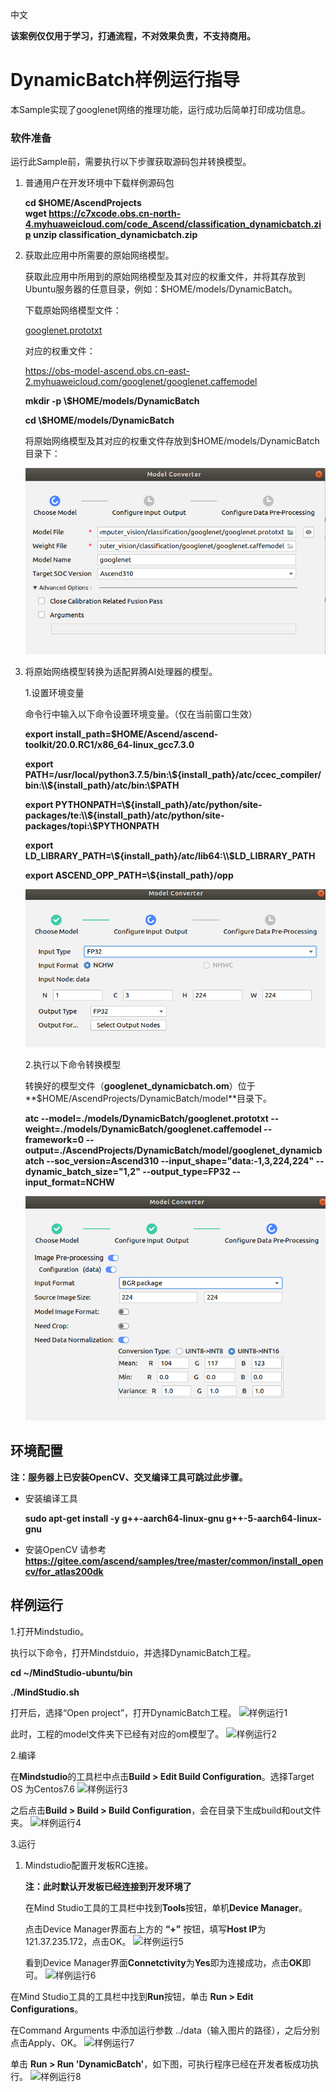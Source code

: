 中文

**该案例仅仅用于学习，打通流程，不对效果负责，不支持商用。**

# DynamicBatch样例运行指导

本Sample实现了googlenet网络的推理功能，运行成功后简单打印成功信息。

### 软件准备

运行此Sample前，需要执行以下步骤获取源码包并转换模型。

1. 普通用户在开发环境中下载样例源码包

   **cd $HOME/AscendProjects     
   wget https://c7xcode.obs.cn-north-4.myhuaweicloud.com/code_Ascend/classification_dynamicbatch.zip
   unzip classification_dynamicbatch.zip**

2. 获取此应用中所需要的原始网络模型。

   获取此应用中所用到的原始网络模型及其对应的权重文件，并将其存放到Ubuntu服务器的任意目录，例如：$HOME/models/DynamicBatch。

   下载原始网络模型文件：

   [googlenet.prototxt](https://gitee.com/HuaweiAscend/models/blob/master/computer_vision/classification/googlenet/googlenet.prototxt)

   对应的权重文件：

   https://obs-model-ascend.obs.cn-east-2.myhuaweicloud.com/googlenet/googlenet.caffemodel

   **mkdir -p \\$HOME/models/DynamicBatch**

   **cd \\$HOME/models/DynamicBatch**

   将原始网络模型及其对应的权重文件存放到$HOME/models/DynamicBatch目录下：

   ![](figures/模型转换1.png "模型转换1")  

3. 将原始网络模型转换为适配昇腾AI处理器的模型。

   1.设置环境变量

   命令行中输入以下命令设置环境变量。（仅在当前窗口生效）

   **export install_path=\$HOME/Ascend/ascend-toolkit/20.0.RC1/x86_64-linux_gcc7.3.0**  

   **export PATH=/usr/local/python3.7.5/bin:\\${install_path}/atc/ccec_compiler/bin:\\${install_path}/atc/bin:\\$PATH**  

   **export PYTHONPATH=\\${install_path}/atc/python/site-packages/te:\\${install_path}/atc/python/site-packages/topi:\\$PYTHONPATH**  

   **export LD_LIBRARY_PATH=\\${install_path}/atc/lib64:\\$LD_LIBRARY_PATH**  

   **export ASCEND_OPP_PATH=\\${install_path}/opp**  

    ![](figures/模型转换2.png "模型转换2")  

   2.执行以下命令转换模型

   转换好的模型文件（**googlenet_dynamicbatch.om**）位于**$HOME/AscendProjects/DynamicBatch/model**目录下。

   **atc --model=./models/DynamicBatch/googlenet.prototxt --weight=./models/DynamicBatch/googlenet.caffemodel --framework=0 --output=./AscendProjects/DynamicBatch/model/googlenet_dynamicbatch --soc_version=Ascend310 --input_shape="data:-1,3,224,224" --dynamic_batch_size="1,2" --output_type=FP32 --input_format=NCHW**
   
    ![](figures/模型转换3.png "模型转换3")

## 环境配置   

**注：服务器上已安装OpenCV、交叉编译工具可跳过此步骤。**  

- 安装编译工具  

  **sudo apt-get install -y g++\-aarch64-linux-gnu g++\-5-aarch64-linux-gnu** 

- 安装OpenCV 
  请参考 **https://gitee.com/ascend/samples/tree/master/common/install_opencv/for_atlas200dk**    

##  样例运行

1.打开Mindstudio。

执行以下命令，打开Mindstduio，并选择DynamicBatch工程。

**cd ~/MindStudio-ubuntu/bin**

**./MindStudio.sh**

打开后，选择“Open project”，打开DynamicBatch工程。
    ![](figures/样例运行1.png "样例运行1")

此时，工程的model文件夹下已经有对应的om模型了。
    ![](figures/样例运行2.png "样例运行2")

2.编译

在**Mindstudio**的工具栏中点击**Build > Edit Build Configuration**。选择Target OS 为Centos7.6
    ![](figures/样例运行3.png "样例运行3")

之后点击**Build > Build > Build Configuration**，会在目录下生成build和out文件夹。
    ![](figures/样例运行4.png "样例运行4")

3.运行

1. Mindstudio配置开发板RC连接。

   **注：此时默认开发板已经连接到开发环境了**

   在Mind Studio工具的工具栏中找到**Tools**按钮，单机**Device Manager**。

   点击Device Manager界面右上方的 **“+”** 按钮，填写**Host IP**为121.37.235.172，点击OK。
    ![](figures/样例运行5.png "样例运行5")

   看到Device Manager界面**Connetctivity**为**Yes**即为连接成功，点击**OK**即可。
    ![](figures/样例运行6.png "样例运行6")

在Mind Studio工具的工具栏中找到**Run**按钮，单击 **Run > Edit Configurations**。

在Command Arguments 中添加运行参数 ../data（输入图片的路径），之后分别点击Apply、OK。
    ![](figures/样例运行7.png "样例运行7")

单击 **Run > Run 'DynamicBatch'**，如下图，可执行程序已经在开发者板成功执行。
    ![](figures/样例运行8.png "样例运行8")

